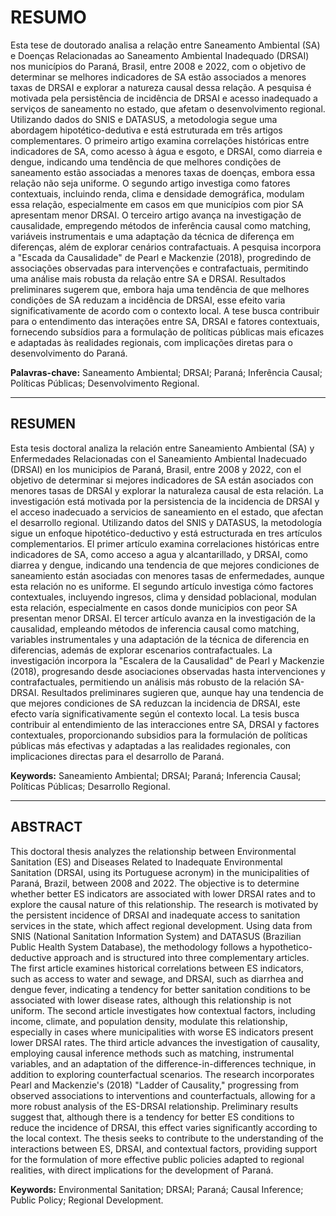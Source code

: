 # RESUMO

Esta tese de doutorado analisa a relação entre Saneamento Ambiental (SA) e Doenças Relacionadas ao Saneamento Ambiental Inadequado (DRSAI) nos municípios do Paraná, Brasil, entre 2008 e 2022, com o objetivo de determinar se melhores indicadores de SA estão associados a menores taxas de DRSAI e explorar a natureza causal dessa relação. A pesquisa é motivada pela persistência de incidência de DRSAI e acesso inadequado a serviços de saneamento no estado, que afetam o desenvolvimento regional. Utilizando dados do SNIS e DATASUS, a metodologia segue uma abordagem hipotético-dedutiva e está estruturada em três artigos complementares. O primeiro artigo examina correlações históricas entre indicadores de SA, como acesso à água e esgoto, e DRSAI, como diarreia e dengue, indicando uma tendência de que melhores condições de saneamento estão associadas a menores taxas de doenças, embora essa relação não seja uniforme. O segundo artigo investiga como fatores contextuais, incluindo renda, clima e densidade demográfica, modulam essa relação, especialmente em casos em que municípios com pior SA apresentam menor DRSAI. O terceiro artigo avança na investigação de causalidade, empregendo métodos de inferência causal como matching, variáveis instrumentais e uma adaptação da técnica de diferença em diferenças, além de explorar cenários contrafactuais. A pesquisa incorpora a "Escada da Causalidade" de Pearl e Mackenzie (2018), progredindo de associações observadas para intervenções e contrafactuais, permitindo uma análise mais robusta da relação entre SA e DRSAI. Resultados preliminares sugerem que, embora haja uma tendência de que melhores condições de SA reduzam a incidência de DRSAI, esse efeito varia significativamente de acordo com o contexto local. A tese busca contribuir para o entendimento das interações entre SA, DRSAI e fatores contextuais, fornecendo subsídios para a formulação de políticas públicas mais eficazes e adaptadas às realidades regionais, com implicações diretas para o desenvolvimento do Paraná.

**Palavras-chave:** Saneamento Ambiental; DRSAI; Paraná; Inferência Causal; Políticas Públicas; Desenvolvimento Regional.

---

## RESUMEN

Esta tesis doctoral analiza la relación entre Saneamiento Ambiental (SA) y Enfermedades Relacionadas con el Saneamiento Ambiental Inadecuado (DRSAI) en los municipios de Paraná, Brasil, entre 2008 y 2022, con el objetivo de determinar si mejores indicadores de SA están asociados con menores tasas de DRSAI y explorar la naturaleza causal de esta relación. La investigación está motivada por la persistencia de la incidencia de DRSAI y el acceso inadecuado a servicios de saneamiento en el estado, que afectan el desarrollo regional. Utilizando datos del SNIS y DATASUS, la metodología sigue un enfoque hipotético-deductivo y está estructurada en tres artículos complementarios. El primer artículo examina correlaciones históricas entre indicadores de SA, como acceso a agua y alcantarillado, y DRSAI, como diarrea y dengue, indicando una tendencia de que mejores condiciones de saneamiento están asociadas con menores tasas de enfermedades, aunque esta relación no es uniforme. El segundo artículo investiga cómo factores contextuales, incluyendo ingresos, clima y densidad poblacional, modulan esta relación, especialmente en casos donde municipios con peor SA presentan menor DRSAI. El tercer artículo avanza en la investigación de la causalidad, empleando métodos de inferencia causal como matching, variables instrumentales y una adaptación de la técnica de diferencia en diferencias, además de explorar escenarios contrafactuales. La investigación incorpora la "Escalera de la Causalidad" de Pearl y Mackenzie (2018), progresando desde asociaciones observadas hasta intervenciones y contrafactuales, permitiendo un análisis más robusto de la relación SA-DRSAI. Resultados preliminares sugieren que, aunque hay una tendencia de que mejores condiciones de SA reduzcan la incidencia de DRSAI, este efecto varía significativamente según el contexto local. La tesis busca contribuir al entendimiento de las interacciones entre SA, DRSAI y factores contextuales, proporcionando subsidios para la formulación de políticas públicas más efectivas y adaptadas a las realidades regionales, con implicaciones directas para el desarrollo de Paraná.

**Keywords:** Saneamiento Ambiental; DRSAI; Paraná; Inferencia Causal; Políticas Públicas; Desarrollo Regional.

---

## ABSTRACT

This doctoral thesis analyzes the relationship between Environmental Sanitation (ES) and Diseases Related to Inadequate Environmental Sanitation (DRSAI, using its Portuguese acronym) in the municipalities of Paraná, Brazil, between 2008 and 2022. The objective is to determine whether better ES indicators are associated with lower DRSAI rates and to explore the causal nature of this relationship. The research is motivated by the persistent incidence of DRSAI and inadequate access to sanitation services in the state, which affect regional development. Using data from SNIS (National Sanitation Information System) and DATASUS (Brazilian Public Health System Database), the methodology follows a hypothetico-deductive approach and is structured into three complementary articles. The first article examines historical correlations between ES indicators, such as access to water and sewage, and DRSAI, such as diarrhea and dengue fever, indicating a tendency for better sanitation conditions to be associated with lower disease rates, although this relationship is not uniform. The second article investigates how contextual factors, including income, climate, and population density, modulate this relationship, especially in cases where municipalities with worse ES indicators present lower DRSAI rates. The third article advances the investigation of causality, employing causal inference methods such as matching, instrumental variables, and an adaptation of the difference-in-differences technique, in addition to exploring counterfactual scenarios. The research incorporates Pearl and Mackenzie's (2018) "Ladder of Causality," progressing from observed associations to interventions and counterfactuals, allowing for a more robust analysis of the ES-DRSAI relationship. Preliminary results suggest that, although there is a tendency for better ES conditions to reduce the incidence of DRSAI, this effect varies significantly according to the local context. The thesis seeks to contribute to the understanding of the interactions between ES, DRSAI, and contextual factors, providing support for the formulation of more effective public policies adapted to regional realities, with direct implications for the development of Paraná.

**Keywords:** Environmental Sanitation; DRSAI; Paraná; Causal Inference; Public Policy; Regional Development.
